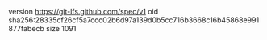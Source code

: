 version https://git-lfs.github.com/spec/v1
oid sha256:28335cf26cf5a7ccc02b6d97a139d0b5cc716b3668c16b45868e991877fabecb
size 1091
